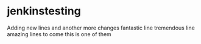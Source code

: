 # jenkinstesting

Adding new lines
and another
more changes
fantastic line
tremendous line
amazing lines to come
this is one of them

